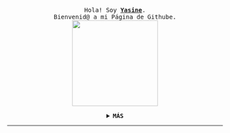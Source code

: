 <p align="center">
  <br>
  <samp>
    Hola! Soy <b><a rel="nofollow noopener noreferrer" target="_blank" href="https://github.com/YasineDev">Yasine</a></b>.
    <br>Bienvenid@ a mi Página de Githube.<br>

</samp>

  <img src="https://pa1.narvii.com/6547/6ff6730ac7ae0ceaac2c00664f0016d794af4859_hq.gif" width="200"/>

</p>


<details align="center">

<summary> <b> <samp> MÁS </samp></b></summary>
<samp>
 <b><h2 style="color: #fc6203"> Y A S I N E &nbsp; D E V </h2> </b>

  <img src="https://pa1.narvii.com/6920/2f388bae4a0fe660f273359ac42c67e8d557b99cr1-391-220_hq.gif" width="200"/>

</samp>
</details>

----
